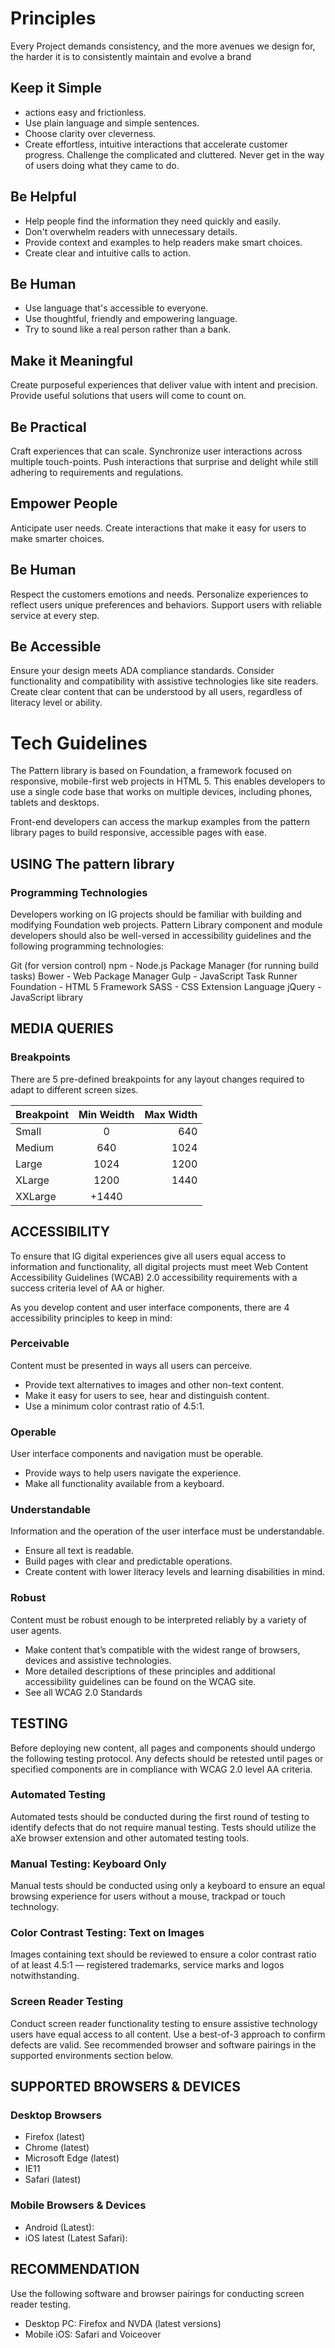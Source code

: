 Principles
================
Every Project demands consistency, and the more avenues we design for, the harder it is to consistently maintain and evolve a brand

## Keep it Simple
* actions easy and frictionless.
* Use plain language and simple sentences.
* Choose clarity over cleverness.
* Create effortless, intuitive interactions that accelerate customer progress. Challenge the complicated and cluttered. Never get in the way of users doing what they came to do.

## Be Helpful
* Help people find the information they need quickly and easily.
* Don't overwhelm readers with unnecessary details.
* Provide context and examples to help readers make smart choices.
* Create clear and intuitive calls to action.

## Be Human
* Use language that's accessible to everyone.
* Use thoughtful, friendly and empowering language.
* Try to sound like a real person rather than a bank.

## Make it Meaningful
Create purposeful experiences that deliver value with intent and precision. Provide useful solutions that users will come to count on.

## Be Practical
Craft experiences that can scale. Synchronize user interactions across multiple touch-points. Push interactions that surprise and delight while still adhering to requirements and regulations.

## Empower People
Anticipate user needs. Create interactions that make it easy for users to make smarter choices.

## Be Human
Respect the customers emotions and needs. Personalize experiences to reflect users unique preferences and behaviors. Support users with reliable service at every step.

## Be Accessible
Ensure your design meets ADA compliance standards. Consider functionality and compatibility with assistive technologies like site readers. Create clear content that can be understood by all users, regardless of literacy level or ability.

# Tech Guidelines
The Pattern library is based on Foundation, a framework focused on responsive, mobile-first web projects in HTML 5. This enables developers to use a single code base that works on multiple devices, including phones, tablets and desktops.

Front-end developers can access the markup examples from the pattern library pages to build responsive, accessible pages with ease.

## USING The pattern library

### Programming Technologies
Developers working on IG projects should be familiar with building and modifying Foundation web projects. Pattern Library component and module developers should also be well-versed in accessibility guidelines and the following programming technologies:

Git (for version control)
npm - Node.js Package Manager (for running build tasks)
Bower - Web Package Manager
Gulp - JavaScript Task Runner
Foundation - HTML 5 Framework
SASS - CSS Extension Language
jQuery - JavaScript library

## MEDIA QUERIES

### Breakpoints
There are 5 pre-defined breakpoints for any layout changes required to adapt to different screen sizes.

| Breakpoint   |      Min Weidth      |  Max Width |
|--------------|:--------------------:|-----------:|
| Small |  0 | 640 |
| Medium |    640   |   1024 |
| Large | 1024 |    1200 |
| XLarge |    1200   |   1440 |
| XXLarge | +1440 |    |

## ACCESSIBILITY

To ensure that IG digital experiences give all users equal access to information and functionality, all digital projects must meet Web Content Accessibility Guidelines (WCAB) 2.0 accessibility requirements with a success criteria level of AA or higher.

As you develop content and user interface components, there are 4 accessibility principles to keep in mind:

### Perceivable
Content must be presented in ways all users can perceive.

* Provide text alternatives to images and other non-text content.
* Make it easy for users to see, hear and distinguish content.
* Use a minimum color contrast ratio of 4.5:1.

### Operable
User interface components and navigation must be operable.

* Provide ways to help users navigate the experience.
* Make all functionality available from a keyboard.

### Understandable
Information and the operation of the user interface must be understandable.

* Ensure all text is readable.
* Build pages with clear and predictable operations.
* Create content with lower literacy levels and learning disabilities in mind.

### Robust
Content must be robust enough to be interpreted reliably by a variety of user agents.

* Make content that’s compatible with the widest range of browsers, devices and assistive technologies.
* More detailed descriptions of these principles and additional accessibility guidelines can be found on the WCAG site.
* See all WCAG 2.0 Standards

## TESTING

Before deploying new content, all pages and components should undergo the following testing protocol. Any defects should be retested until pages or specified components are in compliance with WCAG 2.0 level AA criteria.

### Automated Testing
Automated tests should be conducted during the first round of testing to identify defects that do not require manual testing. Tests should utilize the aXe browser extension and other automated testing tools.

### Manual Testing: Keyboard Only
Manual tests should be conducted using only a keyboard to ensure an equal browsing experience for users without a mouse, trackpad or touch technology.

### Color Contrast Testing: Text on Images
Images containing text should be reviewed to ensure a color contrast ratio of at least 4.5:1 — registered trademarks, service marks and logos notwithstanding.

### Screen Reader Testing
Conduct screen reader functionality testing to ensure assistive technology users have equal access to all content. Use a best-of-3 approach to confirm defects are valid. See recommended browser and software pairings in the supported environments section below.

## SUPPORTED BROWSERS & DEVICES

### Desktop Browsers
* Firefox (latest)
* Chrome (latest)
* Microsoft Edge (latest)
* IE11
* Safari (latest)

### Mobile Browsers & Devices
* Android (Latest):
* iOS latest (Latest Safari):

## RECOMMENDATION
Use the following software and browser pairings for conducting screen reader testing.

* Desktop PC: Firefox and NVDA (latest versions)
* Mobile iOS: Safari and Voiceover